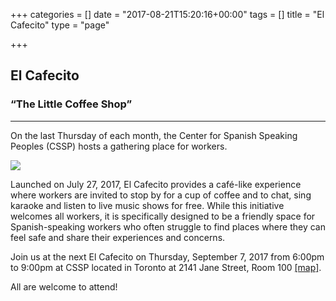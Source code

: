 +++
categories = []
date = "2017-08-21T15:20:16+00:00"
tags = []
title = "El Cafecito"
type = "page"

+++


## El Cafecito

### “The Little Coffee Shop”

<hr>

On the last Thursday of each month, the Center for Spanish Speaking Peoples (CSSP) hosts a gathering place for workers.

![](img/banners/Cafecito-web.jpg)

Launched on July 27, 2017, El Cafecito provides a café-like experience where workers are invited to stop by for a cup of coffee and to chat, sing karaoke and listen to live music shows for free. While this initiative welcomes all workers, it is specifically designed to be a friendly space for Spanish-speaking workers who often struggle to find places where they can feel safe and share their experiences and concerns.

Join us at the next El Cafecito on Thursday, September 7, 2017 from 6:00pm to 9:00pm at  CSSP located in Toronto at 2141 Jane Street, Room 100 [[map]](https://www.google.ca/maps/place/2141+Jane+St+%23100,+North+York,+ON+M3M+1A2/@43.7203147,-79.5103707,17z/data=!4m13!1m7!3m6!1s0x882b3104f35472ed:0xe119211bc2cab608!2s2141+Jane+St+%23100,+North+York,+ON+M3M+1A2!3b1!8m2!3d43.7203147!4d-79.508182!3m4!1s0x882b3104f35472ed:0xe119211bc2cab608!8m2!3d43.7203147!4d-79.508182).

All are welcome to attend!
